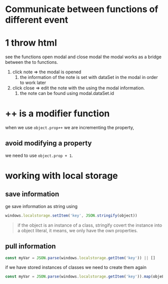 # Communicate between functions of different event

# 1 throw html
see the functions open modal and close modal
the modal works as a bridge between the to functions.
  1. click note => the modal is opened
     1. the information of the note is set with dataSet in the modal in order to work later
  2. click close => edit the note with the using the modal information.
     1. the note can be found using modal.dataSet.id

# ++ is a modifier function
when we use `object.prop++` we are incrementing the property,

## avoid modifying a property
we need to use `object.prop + 1`.

# working with local storage
## save information
ge save information as string using 

```js
windows.localstorage.setItem('key', JSON.stringify(object))
```

> if the object is an instance of a class, stringify covert the instance into a object literal, it means, we only have the own properties.

## pull information

```js
const myVar = JSON.parse(windows.localstorage.getItem('key')) || []
```
if we have stored instances of classes we need to create them again

```js
const myVar = JSON.parse(windows.localstorage.getItem('key')).map(objeLiter => new MyObject(objeLiter)) || [];
```